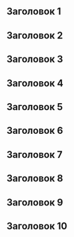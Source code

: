 ## Заголовок 1
## Заголовок 2
## Заголовок 3
## Заголовок 4
## Заголовок 5
## Заголовок 6
## Заголовок 7
## Заголовок 8
## Заголовок 9
## Заголовок 10